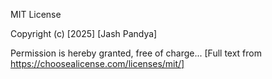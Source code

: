 MIT License

Copyright (c) [2025] [Jash Pandya]

Permission is hereby granted, free of charge...
[Full text from https://choosealicense.com/licenses/mit/]
